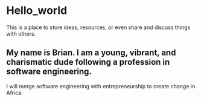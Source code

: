 # Hello_world
This is a place to store ideas, resources, or even share and discuss things with others.
## My name is Brian. I am a young, vibrant, and charismatic dude following a profession in software engineering.
I will merge software engineering with entrepreneurship to create change in Africa.
